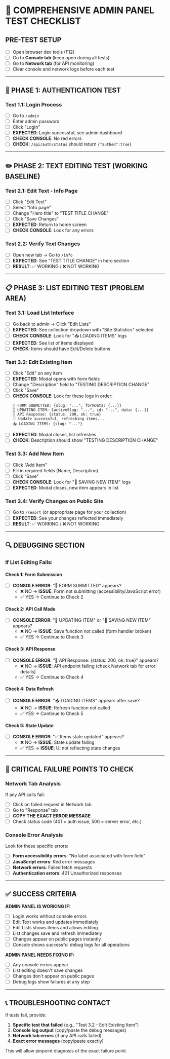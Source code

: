 # 🔧 COMPREHENSIVE ADMIN PANEL TEST CHECKLIST

## PRE-TEST SETUP
- [ ] Open browser dev tools (F12)
- [ ] Go to **Console tab** (keep open during all tests)
- [ ] Go to **Network tab** (for API monitoring)
- [ ] Clear console and network logs before each test

---

## 🔐 PHASE 1: AUTHENTICATION TEST

### Test 1.1: Login Process
- [ ] Go to `/admin`
- [ ] Enter admin password
- [ ] Click "Login"
- [ ] **EXPECTED**: Login successful, see admin dashboard
- [ ] **CHECK CONSOLE**: No red errors
- [ ] **CHECK**: `/api/auth/status` should return `{"authed":true}`

---

## ✏️ PHASE 2: TEXT EDITING TEST (WORKING BASELINE)

### Test 2.1: Edit Text - Info Page
- [ ] Click "Edit Text"
- [ ] Select "Info page"
- [ ] Change "Hero title" to "TEST TITLE CHANGE"
- [ ] Click "Save Changes"
- [ ] **EXPECTED**: Return to home screen
- [ ] **CHECK CONSOLE**: Look for any errors

### Test 2.2: Verify Text Changes
- [ ] Open new tab → Go to `/info`
- [ ] **EXPECTED**: See "TEST TITLE CHANGE" in hero section
- [ ] **RESULT**: ✅ WORKING / ❌ NOT WORKING

---

## 📋 PHASE 3: LIST EDITING TEST (PROBLEM AREA)

### Test 3.1: Load List Interface
- [ ] Go back to admin → Click "Edit Lists"
- [ ] **EXPECTED**: See collection dropdown with "Site Statistics" selected
- [ ] **CHECK CONSOLE**: Look for "📥 LOADING ITEMS" logs
- [ ] **EXPECTED**: See list of items displayed
- [ ] **CHECK**: Items should have Edit/Delete buttons

### Test 3.2: Edit Existing Item
- [ ] Click "Edit" on any item
- [ ] **EXPECTED**: Modal opens with form fields
- [ ] Change "Description" field to "TESTING DESCRIPTION CHANGE"
- [ ] Click "Save"
- [ ] **CHECK CONSOLE**: Look for these logs in order:
   ```
   📝 FORM SUBMITTED: {slug: "...", formData: {...}}
   🔄 UPDATING ITEM: {activeSlug: "...", id: "...", data: {...}}
   📡 API Response: {status: 200, ok: true}
   ✅ Update successful, refreshing items...
   📥 LOADING ITEMS: {slug: "..."}
   ```
- [ ] **EXPECTED**: Modal closes, list refreshes
- [ ] **CHECK**: Description should show "TESTING DESCRIPTION CHANGE"

### Test 3.3: Add New Item
- [ ] Click "Add Item"
- [ ] Fill in required fields (Name, Description)
- [ ] Click "Save"
- [ ] **CHECK CONSOLE**: Look for "🔄 SAVING NEW ITEM" logs
- [ ] **EXPECTED**: Modal closes, new item appears in list

### Test 3.4: Verify Changes on Public Site
- [ ] Go to `/resort` (or appropriate page for your collection)
- [ ] **EXPECTED**: See your changes reflected immediately
- [ ] **RESULT**: ✅ WORKING / ❌ NOT WORKING

---

## 🔍 DEBUGGING SECTION

### If List Editing Fails:

#### Check 1: Form Submission
- [ ] **CONSOLE ERROR**: "📝 FORM SUBMITTED" appears?
  - ❌ NO → **ISSUE**: Form not submitting (accessibility/JavaScript error)
  - ✅ YES → Continue to Check 2

#### Check 2: API Call Made
- [ ] **CONSOLE ERROR**: "🔄 UPDATING ITEM" or "🔄 SAVING NEW ITEM" appears?
  - ❌ NO → **ISSUE**: Save function not called (form handler broken)
  - ✅ YES → Continue to Check 3

#### Check 3: API Response
- [ ] **CONSOLE ERROR**: "📡 API Response: {status: 200, ok: true}" appears?
  - ❌ NO → **ISSUE**: API endpoint failing (check Network tab for error details)
  - ✅ YES → Continue to Check 4

#### Check 4: Data Refresh
- [ ] **CONSOLE ERROR**: "📥 LOADING ITEMS" appears after save?
  - ❌ NO → **ISSUE**: Refresh function not called
  - ✅ YES → Continue to Check 5

#### Check 5: State Update
- [ ] **CONSOLE ERROR**: "✅ Items state updated" appears?
  - ❌ NO → **ISSUE**: State update failing
  - ✅ YES → **ISSUE**: UI not reflecting state changes

---

## 🚨 CRITICAL FAILURE POINTS TO CHECK

### Network Tab Analysis
If any API calls fail:
- [ ] Click on failed request in Network tab
- [ ] Go to "Response" tab
- [ ] **COPY THE EXACT ERROR MESSAGE**
- [ ] Check status code (401 = auth issue, 500 = server error, etc.)

### Console Error Analysis
Look for these specific errors:
- [ ] **Form accessibility errors**: "No label associated with form field"
- [ ] **JavaScript errors**: Red error messages
- [ ] **Network errors**: Failed fetch requests
- [ ] **Authentication errors**: 401 Unauthorized responses

---

## ✅ SUCCESS CRITERIA

**ADMIN PANEL IS WORKING IF:**
- [ ] Login works without console errors
- [ ] Edit Text works and updates immediately
- [ ] Edit Lists shows items and allows editing
- [ ] List changes save and refresh immediately
- [ ] Changes appear on public pages instantly
- [ ] Console shows successful debug logs for all operations

**ADMIN PANEL NEEDS FIXING IF:**
- [ ] Any console errors appear
- [ ] List editing doesn't save changes
- [ ] Changes don't appear on public pages
- [ ] Debug logs show failures at any step

---

## 📞 TROUBLESHOOTING CONTACT

If tests fail, provide:
1. **Specific test that failed** (e.g., "Test 3.2 - Edit Existing Item")
2. **Console log output** (copy/paste the debug messages)
3. **Network tab errors** (if any API calls failed)
4. **Exact error messages** (copy/paste exactly)

This will allow pinpoint diagnosis of the exact failure point.
